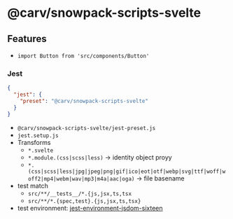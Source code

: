 # @carv/snowpack-scripts-svelte

## Features

- `import Button from 'src/components/Button'`

### Jest

```json
{
  "jest": {
    "preset": "@carv/snowpack-scripts-svelte"
  }
}
```

- `@carv/snowpack-scripts-svelte/jest-preset.js`
- `jest.setup.js`
- Transforms
  - `*.svelte`
  - `*.module.(css|scss|less)` -> identity object proyy
  - `*.(css|scss|less|jpg|jpeg|png|gif|ico|eot|otf|webp|svg|ttf|woff|woff2|mp4|webm|wav|mp3|m4a|aac|oga)` -> file basename
- test match
  - `src/**/__tests__/*.{js,jsx,ts,tsx`
  - `src/**/*.{spec,test}.{js,jsx,ts,tsx}`
- test environment: [jest-environment-jsdom-sixteen](https://www.npmjs.com/package/jest-environment-jsdom-sixteen)
